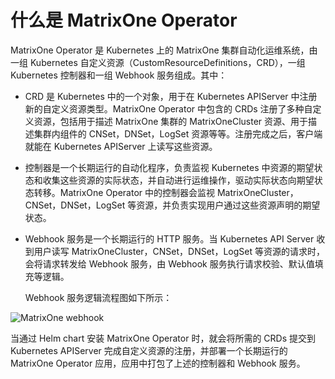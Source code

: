 # 什么是 MatrixOne Operator

MatrixOne Operator 是 Kubernetes 上的 MatrixOne 集群自动化运维系统，由一组 Kubernetes 自定义资源（CustomResourceDefinitions，CRD），一组 Kubernetes 控制器和一组 Webhook 服务组成。其中：

- CRD 是 Kubernetes 中的一个对象，用于在 Kubernetes APIServer 中注册新的自定义资源类型。MatrixOne Operator 中包含的 CRDs 注册了多种自定义资源，包括用于描述 MatrixOne 集群的 MatrixOneCluster 资源、用于描述集群内组件的 CNSet，DNSet，LogSet 资源等等。注册完成之后，客户端就能在 Kubernetes APIServer 上读写这些资源。

- 控制器是一个长期运行的自动化程序，负责监视 Kubernetes 中资源的期望状态和收集这些资源的实际状态，并自动进行运维操作，驱动实际状态向期望状态转移。MatrixOne Operator 中的控制器会监视 MatrixOneCluster，CNSet，DNSet，LogSet 等资源，并负责实现用户通过这些资源声明的期望状态。

- Webhook 服务是一个长期运行的 HTTP 服务。当 Kubernetes API Server 收到用户读写 MatrixOneCluster，CNSet，DNSet，LogSet 等资源的请求时，会将请求转发给 Webhook 服务，由 Webhook 服务执行请求校验、默认值填充等逻辑。

   Webhook 服务逻辑流程图如下所示：

![MatrixOne webhook](https://github.com/matrixorigin/artwork/blob/main/docs/deploy/mo-operator.png?raw=true)

当通过 Helm chart 安装 MatrixOne Operator 时，就会将所需的 CRDs 提交到 Kubernetes APIServer 完成自定义资源的注册，并部署一个长期运行的 MatrixOne Operator 应用，应用中打包了上述的控制器和 Webhook 服务。
